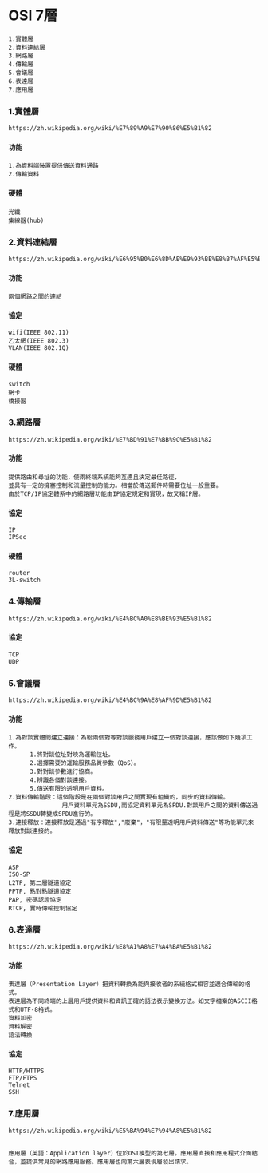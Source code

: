 # OSI 7層
```
1.實體層
2.資料連結層
3.網路層
4.傳輸層
5.會議層
6.表達層
7.應用層
```

### 1.實體層
```
https://zh.wikipedia.org/wiki/%E7%89%A9%E7%90%86%E5%B1%82
```
#### 功能
```
1.為資料端裝置提供傳送資料通路
2.傳輸資料
```
#### 硬體
```
光纖
集線器(hub)
```


### 2.資料連結層
```
https://zh.wikipedia.org/wiki/%E6%95%B0%E6%8D%AE%E9%93%BE%E8%B7%AF%E5%B1%82
```
#### 功能
```
兩個網路之間的連結
```
#### 協定
```
wifi(IEEE 802.11)
乙太網(IEEE 802.3)
VLAN(IEEE 802.1Q)
```
#### 硬體
```
switch
網卡
橋接器
```

### 3.網路層
```
https://zh.wikipedia.org/wiki/%E7%BD%91%E7%BB%9C%E5%B1%82
```
#### 功能
```
提供路由和尋址的功能，使兩終端系統能夠互連且決定最佳路徑，
並具有一定的擁塞控制和流量控制的能力。相當於傳送郵件時需要位址一般重要。
由於TCP/IP協定體系中的網路層功能由IP協定規定和實現，故又稱IP層。
```
#### 協定
```
IP
IPSec
```
#### 硬體
```
router
3L-switch
```

### 4.傳輸層
```
https://zh.wikipedia.org/wiki/%E4%BC%A0%E8%BE%93%E5%B1%82
```
#### 協定
```
TCP
UDP
```

### 5.會議層
```
https://zh.wikipedia.org/wiki/%E4%BC%9A%E8%AF%9D%E5%B1%82
```
#### 功能
```
1.為對談實體間建立連接：為給兩個對等對談服務用戶建立一個對談連接，應該做如下幾項工作。
      1.將對談位址對映為運輸位址。
      2.選擇需要的運輸服務品質參數（QoS）。
      3.對對談參數進行協商。
      4.辨識各個對談連接。
      5.傳送有限的透明用戶資料。
2.資料傳輸階段：這個階段是在兩個對談用戶之間實現有組織的，同步的資料傳輸。
               用戶資料單元為SSDU,而協定資料單元為SPDU.對談用戶之間的資料傳送過程是將SSDU轉變成SPDU進行的。
3.連接釋放：連接釋放是通過"有序釋放","廢棄"，"有限量透明用戶資料傳送"等功能單元來釋放對談連接的。
```
#### 協定
```
ASP
ISO-SP
L2TP, 第二層隧道協定
PPTP, 點對點隧道協定
PAP, 密碼認證協定
RTCP, 實時傳輸控制協定
```
### 6.表達層
```
https://zh.wikipedia.org/wiki/%E8%A1%A8%E7%A4%BA%E5%B1%82
```
#### 功能
```
表達層（Presentation Layer）把資料轉換為能與接收者的系統格式相容並適合傳輸的格式。
表達層為不同終端的上層用戶提供資料和資訊正確的語法表示變換方法。如文字檔案的ASCII格式和UTF-8格式。
資料加密
資料解密
語法轉換
```
#### 協定
```
HTTP/HTTPS
FTP/FTPS
Telnet
SSH
```
### 7.應用層
```
https://zh.wikipedia.org/wiki/%E5%BA%94%E7%94%A8%E5%B1%82


應用層（英語：Application layer）位於OSI模型的第七層。應用層直接和應用程式介面結合，並提供常見的網路應用服務。應用層也向第六層表現層發出請求。
```
